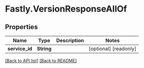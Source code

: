 # Fastly.VersionResponseAllOf

## Properties

Name | Type | Description | Notes
------------ | ------------- | ------------- | -------------
**service_id** | **String** |  | [optional] [readonly] 


[[Back to API list]](../../README.md#endpoints) [[Back to README]](../../README.md)
